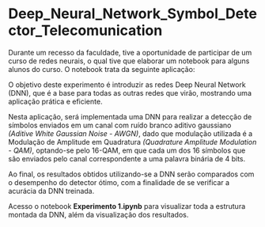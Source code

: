 # Deep_Neural_Network_Symbol_Detector_Telecomunication
 
Durante um recesso da faculdade, tive a oportunidade de participar de um curso de redes neurais, o qual tive que elaborar um notebook para alguns alunos do curso. O notebook trata da seguinte aplicação:

O objetivo deste experimento é introduzir as redes Deep Neural Network (DNN), que é a base para todas as outras redes que virão, mostrando uma aplicação prática e eficiente.

Nesta aplicação, será implementada uma DNN para realizar a detecção de símbolos enviados em um canal com ruído branco aditivo gaussiano *(Aditive White Gaussian Noise - AWGN)*, dado que modulação utilizada é a Modulação de Amplitude em Quadratura *(Quadrature Amplitude Modulation - QAM)*, optando-se pelo 16-QAM, em que cada um dos 16 símbolos que são enviados pelo canal correspondente a uma palavra binária de 4 bits. 

Ao final, os resultados obtidos utilizando-se a DNN serão comparados com o desempenho do detector ótimo, com a finalidade de se verificar a acurácia da DNN treinada.

Acesso o notebook **Experimento 1.ipynb** para visualizar toda a estrutura montada da DNN, além da visualização dos resultados.


